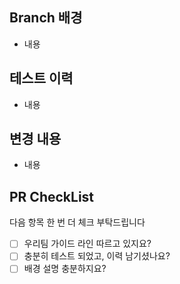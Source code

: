 ## Branch 배경 
- 내용

## 테스트 이력
- 내용

## 변경 내용
- 내용

## PR CheckList
다음 항목 한 번 더 체크 부탁드립니다

- [ ] 우리팀 가이드 라인 따르고 있지요?
- [ ] 충분히 테스트 되었고, 이력 남기셨나요?
- [ ] 배경 설명 충분하지요?
